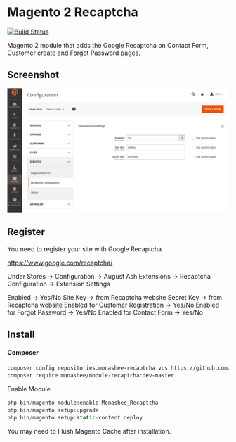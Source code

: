 # Magento 2 Recaptcha

[![Build Status](https://travis-ci.org/DerekMarcinyshyn/module-recaptcha.svg?branch=master)](https://travis-ci.org/DerekMarcinyshyn/module-recaptcha)

Magento 2 module that adds the Google Recaptcha on Contact Form, Customer create and Forgot Password pages.


## Screenshot
![settings screenshot](https://raw.githubusercontent.com/DerekMarcinyshyn/module-recaptcha/master/settings-screenshot.png)

## Register

You need to register your site with Google Recaptcha.

https://www.google.com/recaptcha/

Under Stores -> Configuration -> August Ash Extensions -> Recaptcha Configuration -> Extension Settings

Enabled -> Yes/No
Site Key -> from Recaptcha website
Secret Key -> from Recaptcha website
Enabled for Customer Registration -> Yes/No
Enabled for Forgot Password -> Yes/No
Enabled for Contact Form -> Yes/No


## Install

#### Composer

```bash
composer config repositories.monashee-recaptcha vcs https://github.com/augustash/magento2-module-recaptcha.git
composer require monashee/module-recaptcha:dev-master
```

Enable Module

```php
php bin/magento module:enable Monashee_Recaptcha
php bin/magento setup:upgrade
php bin/magento setup:static-content:deploy
```

You may need to Flush Magento Cache after installation.
